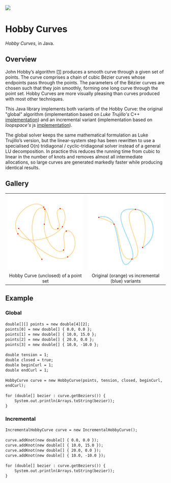 [![](https://jitpack.io/v/micycle1/Hobby-Curves.svg)](https://jitpack.io/#micycle1/Hobby-Curves)

# Hobby Curves

_Hobby Curves_, in Java.

## Overview

John Hobby’s algorithm [[1]] produces a smooth curve through a given set of points. The curve comprises a chain of cubic Bézier curves whose endpoints pass through the points. The parameters of the Bézier curves are chosen such that they join smoothly, forming one long curve through the point set. Hobby Curves are more visually pleasing than curves produced with most other techniques.

This Java library implements both variants of the Hobby Curve: the original "global" algorithm (implementation based on _Luke Trujillo's_ C++ [implementation](https://github.com/ltrujello/Hobby_Curve_Algorithm)) and an incremental variant (implementation based on _loopspace's_ js [implementation](https://github.com/loopspace/jsHobby)).

The global solver keeps the same mathematical formulation as Luke Trujillo’s version, but the linear-system step has been rewritten to use a specialised O(n) tridiagonal / cyclic-tridiagonal solver instead of a general LU decomposition.
In practice this reduces the running time from cubic to linear in the number of knots and removes almost all intermediate allocations, so large curves are generated markedly faster while producing identical results.

## Gallery

<table>
  <tr>
    <td valign="top" width="50%"><img src="resources/hobbyCurve.png"></td>
    <td valign="top" width="50%"><img src="resources/comparison.png"></td>
  </tr>
  <tr>
    <td align="center" valign="center">Hobby Curve (unclosed) of a point set</td>
    <td align="center" valign="center">Original (orange) vs incremental (blue) variants</td>
  </tr>
</table>

## Example

### Global
```
double[][] points = new double[4][2];
points[0] = new double[] { 0.0, 0.0 };
points[1] = new double[] { 10.0, 15.0 };
points[2] = new double[] { 20.0, 0.0 };
points[3] = new double[] { 10.0, -10.0 };

double tension = 1;
double closed = true;
double beginCurl = 1;
double endCurl = 1;

HobbyCurve curve = new HobbyCurve(points, tension, closed, beginCurl, endCurl);

for (double[] bezier : curve.getBeziers()) {
	System.out.println(Arrays.toString(bezier));
}
```

### Incremental
```
IncrementalHobbyCurve curve = new IncrementalHobbyCurve();

curve.addKnot(new double[] { 0.0, 0.0 });
curve.addKnot(new double[] { 10.0, 15.0 });
curve.addKnot(new double[] { 20.0, 0.0 });
curve.addKnot(new double[] { 10.0, -10.0 });

for (double[] bezier : curve.getBeziers()) {
	System.out.println(Arrays.toString(bezier));
}
```

[1]: https://www.researchgate.net/publication/226514776_Smooth_easy_to_compute_interpolating_splines
